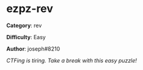 ezpz-rev
============

**Category**: rev

**Difficulty**: Easy

**Author**: joseph#8210

_CTFing is tiring. Take a break with this easy puzzle!_
